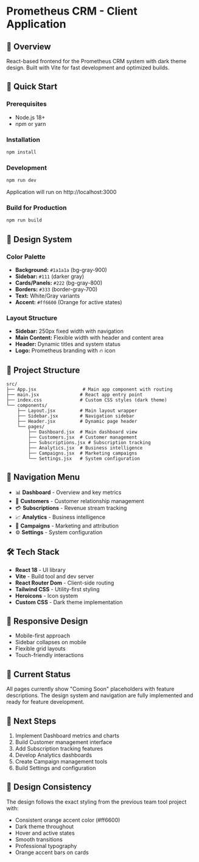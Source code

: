 # Prometheus CRM - Client Application

## 🎯 Overview
React-based frontend for the Prometheus CRM system with dark theme design. Built with Vite for fast development and optimized builds.

## 🚀 Quick Start

### Prerequisites
- Node.js 18+ 
- npm or yarn

### Installation
```bash
npm install
```

### Development
```bash
npm run dev
```
Application will run on http://localhost:3000

### Build for Production
```bash
npm run build
```

## 🎨 Design System

### Color Palette
- **Background:** `#1a1a1a` (bg-gray-900)
- **Sidebar:** `#111` (darker gray)
- **Cards/Panels:** `#222` (bg-gray-800)
- **Borders:** `#333` (border-gray-700)
- **Text:** White/Gray variants
- **Accent:** `#ff6600` (Orange for active states)

### Layout Structure
- **Sidebar:** 250px fixed width with navigation
- **Main Content:** Flexible width with header and content area
- **Header:** Dynamic titles and system status
- **Logo:** Prometheus branding with 🔥 icon

## 📁 Project Structure
```
src/
├── App.jsx                 # Main app component with routing
├── main.jsx               # React app entry point
├── index.css              # Custom CSS styles (dark theme)
└── components/
    ├── Layout.jsx         # Main layout wrapper
    ├── Sidebar.jsx        # Navigation sidebar
    ├── Header.jsx         # Dynamic page header
    └── pages/
        ├── Dashboard.jsx  # Main dashboard view
        ├── Customers.jsx  # Customer management
        ├── Subscriptions.jsx # Subscription tracking
        ├── Analytics.jsx  # Business intelligence
        ├── Campaigns.jsx  # Marketing campaigns
        └── Settings.jsx   # System configuration
```

## 🧭 Navigation Menu
- 📊 **Dashboard** - Overview and key metrics
- 👥 **Customers** - Customer relationship management
- 💳 **Subscriptions** - Revenue stream tracking
- 📈 **Analytics** - Business intelligence
- 🎯 **Campaigns** - Marketing and attribution
- ⚙️ **Settings** - System configuration

## 🛠️ Tech Stack
- **React 18** - UI library
- **Vite** - Build tool and dev server
- **React Router Dom** - Client-side routing
- **Tailwind CSS** - Utility-first styling
- **Heroicons** - Icon system
- **Custom CSS** - Dark theme implementation

## 📱 Responsive Design
- Mobile-first approach
- Sidebar collapses on mobile
- Flexible grid layouts
- Touch-friendly interactions

## 🎯 Current Status
All pages currently show "Coming Soon" placeholders with feature descriptions. The design system and navigation are fully implemented and ready for feature development.

## 🔄 Next Steps
1. Implement Dashboard metrics and charts
2. Build Customer management interface
3. Add Subscription tracking features
4. Develop Analytics dashboards
5. Create Campaign management tools
6. Build Settings and configuration

## 🎨 Design Consistency
The design follows the exact styling from the previous team tool project with:
- Consistent orange accent color (#ff6600)
- Dark theme throughout
- Hover and active states
- Smooth transitions
- Professional typography
- Orange accent bars on cards
